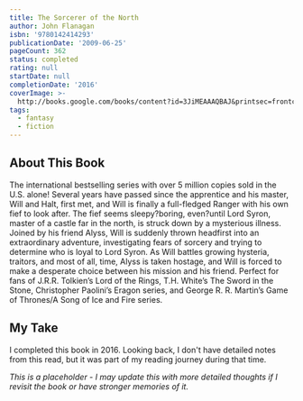 ```yaml
---
title: The Sorcerer of the North
author: John Flanagan
isbn: '9780142414293'
publicationDate: '2009-06-25'
pageCount: 362
status: completed
rating: null
startDate: null
completionDate: '2016'
coverImage: >-
  http://books.google.com/books/content?id=3JiMEAAAQBAJ&printsec=frontcover&img=1&zoom=1&source=gbs_api
tags:
  - fantasy
  - fiction
---
```


## About This Book

The international bestselling series with over 5 million copies sold in the U.S. alone! Several years have passed since the apprentice and his master, Will and Halt, first met, and Will is finally a full-fledged Ranger with his own fief to look after. The fief seems sleepy?boring, even?until Lord Syron, master of a castle far in the north, is struck down by a mysterious illness. Joined by his friend Alyss, Will is suddenly thrown headfirst into an extraordinary adventure, investigating fears of sorcery and trying to determine who is loyal to Lord Syron. As Will battles growing hysteria, traitors, and most of all, time, Alyss is taken hostage, and Will is forced to make a desperate choice between his mission and his friend. Perfect for fans of J.R.R. Tolkien’s Lord of the Rings, T.H. White’s The Sword in the Stone, Christopher Paolini’s Eragon series, and George R. R. Martin’s Game of Thrones/A Song of Ice and Fire series.

## My Take

I completed this book in 2016. Looking back, I don't have detailed notes from this read, but it was part of my reading journey during that time.

_This is a placeholder - I may update this with more detailed thoughts if I revisit the book or have stronger memories of it._
